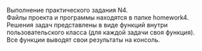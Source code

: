 Выполнение практического задания N4.  
Файлы проекта и программы находятся в папке homework4.  
Решения задач представлены в виде функций внутри пользовательского класса (для каждой задачи своя функция).    
Все функции выводят свои результаты на консоль. 
